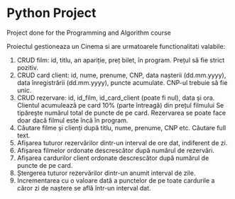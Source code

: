 # Python Project
Project done for the Programming and Algorithm course

Proiectul gestioneaza un Cinema si are urmatoarele functionalitati valabile:

1. CRUD film: id, titlu, an apariție, preț bilet, în program. Prețul să fie strict pozitiv. 
2. CRUD card client: id, nume, prenume, CNP, data nașterii (dd.mm.yyyy), data înregistrării
(dd.mm.yyyy), puncte acumulate. CNP-ul trebuie să fie unic.
3. CRUD rezervare: id, id_film, id_card_client (poate fi nul), data și ora. Clientul
acumulează pe card 10% (parte întreagă) din prețul filmului Se tipărește numărul total
de puncte de pe card. Rezervarea se poate face doar dacă filmul este încă în program.
4. Căutare filme și clienți după titlu, nume, prenume, CNP etc. Căutare full text.
5. Afișarea tuturor rezervărilor dintr-un interval de ore dat, indiferent de zi.
6. Afișarea filmelor ordonate descrescător după numărul de rezervări.
7. Afișarea cardurilor client ordonate descrescător după numărul de puncte de pe card.
8. Ștergerea tuturor rezervărilor dintr-un anumit interval de zile.
9. Incrementarea cu o valoare dată a punctelor de pe toate cardurile a căror zi de naștere
se află într-un interval dat.
